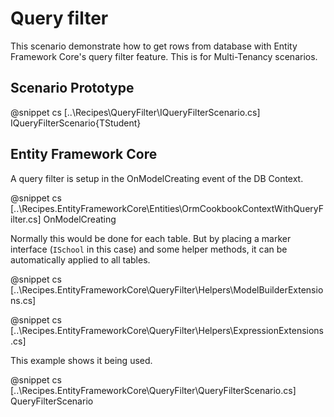 ﻿# Query filter

This scenario demonstrate how to get rows from database with Entity Framework Core's query filter feature. This is for
Multi-Tenancy scenarios.

## Scenario Prototype

@snippet cs [..\Recipes\QueryFilter\IQueryFilterScenario.cs] IQueryFilterScenario{TStudent}

## Entity Framework Core

A query filter is setup in the OnModelCreating event of the DB Context.

@snippet cs [..\Recipes.EntityFrameworkCore\Entities\OrmCookbookContextWithQueryFilter.cs] OnModelCreating

Normally this would be done for each table. But by placing a marker interface (`ISchool` in this case) and some helper methods, it can be automatically applied to all tables.

@snippet cs [..\Recipes.EntityFrameworkCore\QueryFilter\Helpers\ModelBuilderExtensions.cs] 

@snippet cs [..\Recipes.EntityFrameworkCore\QueryFilter\Helpers\ExpressionExtensions.cs] 

This example shows it being used.

@snippet cs [..\Recipes.EntityFrameworkCore\QueryFilter\QueryFilterScenario.cs] QueryFilterScenario

